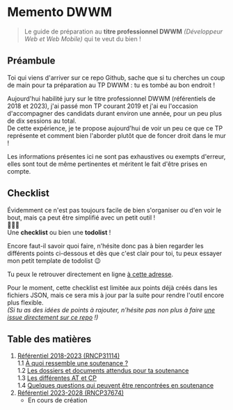 # Memento DWWM

> Le guide de préparation au **titre professionnel DWWM** _(Développeur Web et Web Mobile)_ qui te veut du bien !

## Préambule

Toi qui viens d'arriver sur ce repo Github, sache que si tu cherches un coup de main pour ta préparation au TP DWWM : tu es tombé au bon endroit !

Aujourd'hui habilité jury sur le titre professionnel DWWM (référentiels de 2018 et 2023), j'ai passé mon TP courant 2019 et j'ai eu l'occasion d'accompagner des candidats durant environ une année, pour un peu plus de dix sessions au total.  
De cette expérience, je te propose aujourd'hui de voir un peu ce que ce TP représente et comment bien l'aborder plutôt que de foncer droit dans le mur !

Les informations présentes ici ne sont pas exhaustives ou exempts d'erreur, elles sont tout de même pertinentes et méritent le fait d'être prises en compte.

## Checklist

Évidemment ce n'est pas toujours facile de bien s'organiser ou d'en voir le bout, mais ça peut être simplifié avec un petit outil !  
🥁🥁🥁  
Une **checklist** ou bien une **todolist** !

Encore faut-il savoir quoi faire, n'hésite donc pas à bien regarder les différents points ci-dessous et dès que c'est clair pour toi, tu peux essayer mon petit template de todolist 😉

Tu peux le retrouver directement en ligne [à cette adresse](https://gauthierwebdev.github.io/memento-dwwm/checklist).

Pour le moment, cette checklist est limitée aux points déjà créés dans les fichiers JSON, mais ce sera mis à jour par la suite pour rendre l'outil encore plus flexible.  
_(Si tu as des idées de points à rajouter, n'hésite pas non plus à faire [une issue directement sur ce repo](https://github.com/GauthierWebDev/memento-dwwm/issues) !)_

## Table des matières

1. [Référentiel 2018-2023 (RNCP31114)](./referentiels/2018/index.md)  
   1.1 [À quoi ressemble une soutenance ?](./soutenance.md)  
   1.2 [Les dossiers et documents attendus pour ta soutenance](./dossiers.md)  
   1.3 [Les différentes AT et CP](./AT.md)  
   1.4 [Quelques questions qui peuvent être rencontrées en soutenance](./questions.md)
2. [Référentiel 2023-2028 (RNCP37674)](./referentiels/2023/index.md)
   - En cours de création
